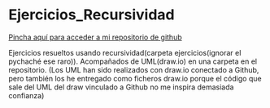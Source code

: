 # Ejercicios_Recursividad

[Pincha aquí para acceder a mi repositorio de github](https://github.com/Xavitheforce/Ejercicios_Recursividad)

Ejercicios resueltos usando recursividad(carpeta ejercicios(ignorar el pychaché ese raro)). Acompañados de UML(draw.io) en una carpeta en el repositorio.
(Los UML han sido realizados con draw.io conectado a Github, pero también los he entregado como ficheros draw.io porque el código que sale del UML del draw vinculado a Github no me inspira demasiada confianza)
